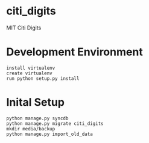 citi_digits
===========

MIT Citi Digits


Development Environment
======================

    install virtualenv
    create virtualenv
    run python setup.py install


Inital Setup
============

    python manage.py syncdb
    python manage.py migrate citi_digits
    mkdir media/backup
    python manage.py import_old_data